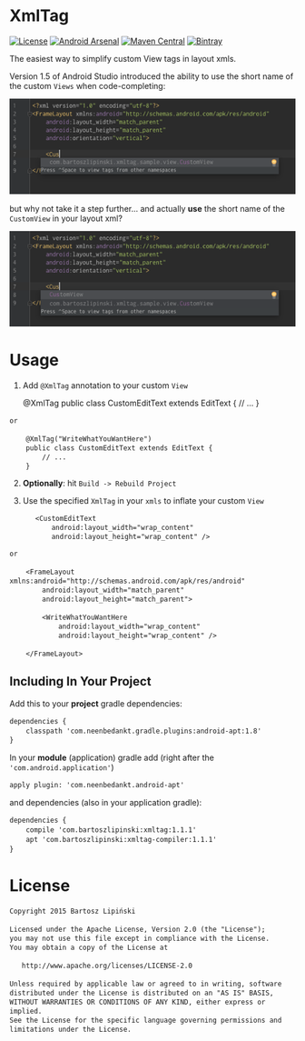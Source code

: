 XmlTag
=========

[![License](https://img.shields.io/github/license/blipinsk/XmlTag.svg?style=flat)](https://www.apache.org/licenses/LICENSE-2.0)
[![Android Arsenal](https://img.shields.io/badge/Android%20Arsenal-XmlTag-green.svg?style=flat)](http://android-arsenal.com/details/1/2830)
[![Maven Central](https://img.shields.io/maven-central/v/com.bartoszlipinski/xmltag.svg)](http://gradleplease.appspot.com/#xmltag)
[![Bintray](https://img.shields.io/bintray/v/blipinsk/maven/XmlTag.svg)](https://bintray.com/blipinsk/maven/XmlTag/_latestVersion)

The easiest way to simplify custom View tags in layout xmls. 

Version 1.5 of Android Studio introduced the ability to use the short name of the custom `Views` when code-completing:

 ![ ](/sample/screens/first.png)

but why not take it a step further... and actually **use** the short name of the `CustomView` in your layout xml?

 ![ ](/sample/screens/second.png)

Usage
=====

  1. Add `@XmlTag` annotation to your custom `View`
  
        @XmlTag
        public class CustomEditText extends EditText {
            // ...
        }
        
    or
    
        @XmlTag("WriteWhatYouWantHere")
        public class CustomEditText extends EditText {
            // ...
        }

  2. **Optionally**: hit `Build -> Rebuild Project`
        
  3. Use the specified `XmlTag` in your `xmls` to inflate your custom `View`

        <FrameLayout xmlns:android="http://schemas.android.com/apk/res/android"
            android:layout_width="match_parent"
            android:layout_height="match_parent">
        
            <CustomEditText
                android:layout_width="wrap_content"
                android:layout_height="wrap_content" />
                
        </FrameLayout>
        
    or
    
        <FrameLayout xmlns:android="http://schemas.android.com/apk/res/android"
            android:layout_width="match_parent"
            android:layout_height="match_parent">
        
            <WriteWhatYouWantHere
                android:layout_width="wrap_content"
                android:layout_height="wrap_content" />
                
        </FrameLayout>
        
Including In Your Project
-------------------------
Add this to your **project** gradle dependencies:

```xml
dependencies {
    classpath 'com.neenbedankt.gradle.plugins:android-apt:1.8'
}
```

In your **module** (application) gradle add (right after the `'com.android.application'`)

```xml
apply plugin: 'com.neenbedankt.android-apt'
```

and dependencies (also in your application gradle):

```xml
dependencies {
    compile 'com.bartoszlipinski:xmltag:1.1.1'
    apt 'com.bartoszlipinski:xmltag-compiler:1.1.1'
}
```

License
=======

    Copyright 2015 Bartosz Lipiński
    
    Licensed under the Apache License, Version 2.0 (the "License");
    you may not use this file except in compliance with the License.
    You may obtain a copy of the License at

       http://www.apache.org/licenses/LICENSE-2.0

    Unless required by applicable law or agreed to in writing, software
    distributed under the License is distributed on an "AS IS" BASIS,
    WITHOUT WARRANTIES OR CONDITIONS OF ANY KIND, either express or implied.
    See the License for the specific language governing permissions and
    limitations under the License.
